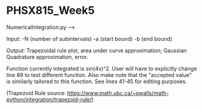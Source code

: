 # PHSX815_Week5

NumericalIntegration.py -->

Input: -N (number of subintervals) -a (start bound) -b (end bound)

Output: Trapezoidal rule plot, area under curve approximation; Gaussian Quadrature approximation, error.


Function currently integrated is sin(4x)^2. User will have to explicitly change line 89 to test different function.
Also make note that the "accepted value" is similarly tailored to this function. See lines 41-45 for editing purposes.

(Trapezoid Rule source: https://www.math.ubc.ca/~pwalls/math-python/integration/trapezoid-rule/)
